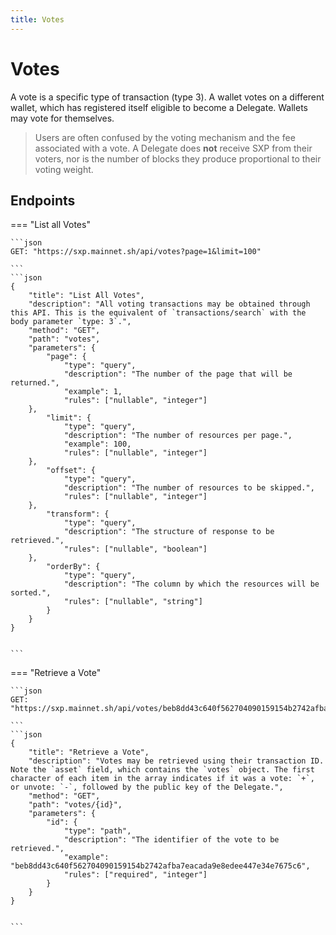```yaml
---
title: Votes
---
```


# Votes

A vote is a specific type of transaction (type 3). A wallet votes on a different wallet, which has registered itself eligible to become a Delegate. Wallets may vote for themselves.

> Users are often confused by the voting mechanism and the fee associated with a vote. A Delegate does **not** receive SXP from their voters, nor is the number of blocks they produce proportional to their voting weight.

## Endpoints

=== "List all Votes"

    ```json
    GET: "https://sxp.mainnet.sh/api/votes?page=1&limit=100"

    ```
    ```json
    {
        "title": "List All Votes",
        "description": "All voting transactions may be obtained through this API. This is the equivalent of `transactions/search` with the body parameter `type: 3`.",
        "method": "GET",
        "path": "votes",
        "parameters": {
            "page": {
                "type": "query",
                "description": "The number of the page that will be returned.",
                "example": 1,
                "rules": ["nullable", "integer"]
        },
            "limit": {
                "type": "query",
                "description": "The number of resources per page.",
                "example": 100,
                "rules": ["nullable", "integer"]
        },
            "offset": {
                "type": "query",
                "description": "The number of resources to be skipped.",
                "rules": ["nullable", "integer"]
        },
            "transform": {
                "type": "query",
                "description": "The structure of response to be retrieved.",
                "rules": ["nullable", "boolean"]
        },
            "orderBy": {
                "type": "query",
                "description": "The column by which the resources will be sorted.",
                "rules": ["nullable", "string"]
            }
        }
    }


    ```

=== "Retrieve a Vote"

    ```json
    GET: "https://sxp.mainnet.sh/api/votes/beb8dd43c640f562704090159154b2742afba7eacada9e8edee447e34e7675c6"

    ```
    ```json
    {
        "title": "Retrieve a Vote",
        "description": "Votes may be retrieved using their transaction ID. Note the `asset` field, which contains the `votes` object. The first character of each item in the array indicates if it was a vote: `+`, or unvote: `-`, followed by the public key of the Delegate.",
        "method": "GET",
        "path": "votes/{id}",
        "parameters": {
            "id": {
                "type": "path",
                "description": "The identifier of the vote to be retrieved.",
                "example": "beb8dd43c640f562704090159154b2742afba7eacada9e8edee447e34e7675c6",
                "rules": ["required", "integer"]
            }
        }
    }


    ```

